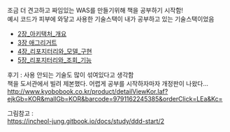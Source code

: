 조금 더 견고하고 짜임있는 WAS를 만들기위해 책을 공부하기 시작함!  
예시 코드가 피부에 와닿고 사용한 기술스택이 내가 공부하고 있는 기술스택이었음


- [2장_아키택처_개요](https://github.com/dyparkkk/TIL/blob/main/book/DDD_Start!/2장_아키택처_개요.md)
- [3장 애그리거트](https://github.com/dyparkkk/TIL/blob/main/book/DDD_Start!/3장_애그리거트.md)
- [4장_리포지터리와_모델_구현](https://github.com/dyparkkk/TIL/blob/main/book/DDD_Start!/4장_리포지터리와_모델_구현.md)
- [5장_리포지터리와_조회_기능](https://github.com/dyparkkk/TIL/blob/main/book/DDD_Start!/5장_리포지터리와_조회_기능.md)


후기 : 사용 안되는 기술도 많이 섞여있다고 생각함  
책을 도서관에서 빌려 제본했다. 어렵게 공부를 시작하자마자 개정판이 나왔다...  
http://www.kyobobook.co.kr/product/detailViewKor.laf?ejkGb=KOR&mallGb=KOR&barcode=9791162245385&orderClick=LEa&Kc= 



그림참고 :  
https://incheol-jung.gitbook.io/docs/study/ddd-start/2
